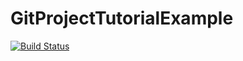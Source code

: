 # GitProjectTutorialExample


[![Build Status](https://travis-ci.org/zengyuhuei/GitProjectTutorialExample.svg?branch=master)](https://travis-ci.org/zengyuhuei/GitProjectTutorialExample)


